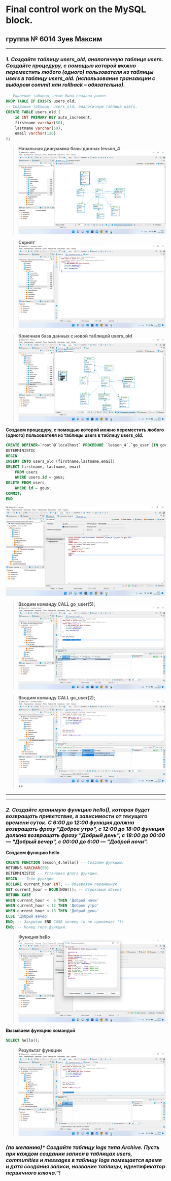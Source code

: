 # Final control work on the MySQL block.

## группа № 6014 Зуев Максим 

***
 ### _1.  Создайте таблицу users_old, аналогичную таблице users. Создайте процедуру, с помощью которой можно переместить любого (одного) пользователя из таблицы users в таблицу users_old. (использование транзакции с выбором commit или rollback – обязательно)._

```sql
-- Удаление таблицы, если была создана ранее.
DROP TABLE IF EXISTS users_old;
-- Создание таблицы  users_old, аналогичную таблице users.
CREATE TABLE users_old (
	id INT PRIMARY KEY auto_increment, 
    firstname varchar(50), 
    lastname varchar(50), 
    email varchar(120)
);
```
> **Начальная диаграмма базы данных lesson_4**
![](Screen_dbeaver/1.png)

> **Скрипт**
![](Screen_dbeaver/2.png)

> **Конечная база данных c новой таблицей users_old**
![](Screen_dbeaver/3.png)

**Создаем процедуру, с помощью которой можно переместить любого (одного) пользователя из таблицы users в таблицу users_old.**
```sql
CREATE DEFINER=`root`@`localhost` PROCEDURE `lesson_4`.`go_user`(IN gous INT )
DETERMINISTIC
BEGIN
INSERT INTO users_old (firstname,lastname,email) 
SELECT firstname, lastname, email 
	FROM users 
	WHERE users.id = gous;
DELETE FROM users 
	WHERE id = gous;
COMMIT;
END
```
![](Screen_dbeaver/6.png)

> **Вводим команду CALL go_user(5);**
![](Screen_dbeaver/4.png)

> **Вводим команду CALL go_user(2);**
![](Screen_dbeaver/5.png)**

***
***


###  _2.  Создайте хранимую функцию hello(), которая будет возвращать приветствие, в зависимости от текущего времени суток. С 6:00 до 12:00 функция должна возвращать фразу "Доброе утро", с 12:00 до 18:00 функция должна возвращать фразу "Добрый день", с 18:00 до 00:00 — "Добрый вечер", с 00:00 до 6:00 — "Доброй ночи"._


**Создаем функцию hello**
```sql
CREATE FUNCTION lesson_4.hello() -- Создаем функцию.
RETURNS VARCHAR(50)  
DETERMINISTIC -- Установка флага функции.
BEGIN -- Тело функции
DECLARE current_hour INT; -- Обьевляем переменную.
SET current_hour = HOUR(NOW()); -- Строковый обьект
RETURN CASE
WHEN current_hour <  6 THEN 'Доброй ночи'
WHEN current_hour < 12 THEN 'Доброе утро'
WHEN current_hour < 18 THEN 'Добрый день'
ELSE 'Добрый вечер'
END; -- Закрытие END CASE почему то не принемает !!!  
END; -- Конец тела функции.
```
> **Функция hello**
![](Screen_dbeaver/8.png)

**Вызываем функцию командой** 
```sql
SELECT hello();
```

> **Результат функции** 
![](Screen_dbeaver/7.png)


### _(по желанию)* Создайте таблицу logs типа Archive. Пусть при каждом создании записи в таблицах users, communities и messages в таблицу logs помещается время и дата создания записи, название таблицы, идентификатор первичного ключа."!_


